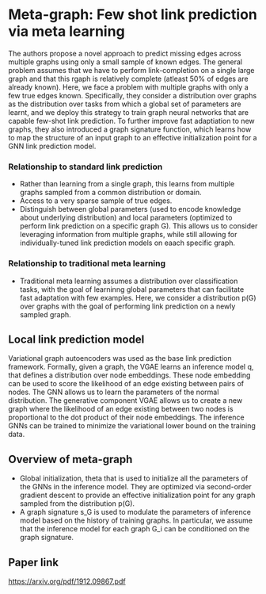 # Meta-graph: Few shot link prediction via meta learning

The authors propose a novel approach to predict missing edges across multiple graphs using only a small sample of known edges. The general problem assumes that we have to perform link-completion on a single large graph and that this rgaph is relatively complete (atleast 50% of edges are already known). Here, we face a problem with multiple graphs with only a few true edges known. Specifically, they consider a distribution over graphs as the distribution over tasks from which a global set of parameters are learnt, and we deploy this strategy to train graph neural networks that are capable few-shot link prediction. To further improve fast adaptiation to new graphs, they also introduced a graph signature function, which learns how to map the structure of an input graph to an effective initialization point for a GNN link prediction model.

### Relationship to standard link prediction

* Rather than learning from a single graph, this learns from multiple graphs sampled from a common distribution or domain.
* Access to a very sparse sample of true edges.
* Distinguish between global parameters (used to encode knowledge about underlying distribution) and local parameters (optimized to perform link prediction on a specific graph G). This allows us to consider leveraging information from multiple graphs, while still allowing for individually-tuned link prediction models on eaach specific graph.

### Relationship to traditional meta learning

* Traditional meta learning assumes a distribution over classification tasks, with the goal of learninng global parameters that can facilitate fast adaptation with few examples. Here, we consider a distribution p(G) over graphs with the goal of performing link prediction on a newly sampled graph.

## Local link prediction model

Variational graph autoencoders was used as the base link prediction framework. Formally, given a graph, the VGAE learns an inference model q, that defines a distribution over node embeddings. These node embedding can be used to score the likelihood of an edge existing between pairs of nodes. The GNN allows us to learn the parameters of the normal distribution. The generative component VGAE allows us to create a new graph where the likelihood of an edge existing between two nodes is proportional to the dot product of their node embeddings. The inference GNNs can be trained to minimize the variational lower bound on the training data.

## Overview of meta-graph

* Global initialization, theta that is used to initialize all the parameters of the GNNs in the inference model. They are optimized via second-order gradient descent to provide an effective initialization point for any graph sampled from the distribution p(G).
* A graph signature s_G is used to modulate the parameters of inference model based on the history of training graphs. In particular, we assume that the inference model for each graph G_i can be conditioned on the graph signature.

## Paper link

https://arxiv.org/pdf/1912.09867.pdf
